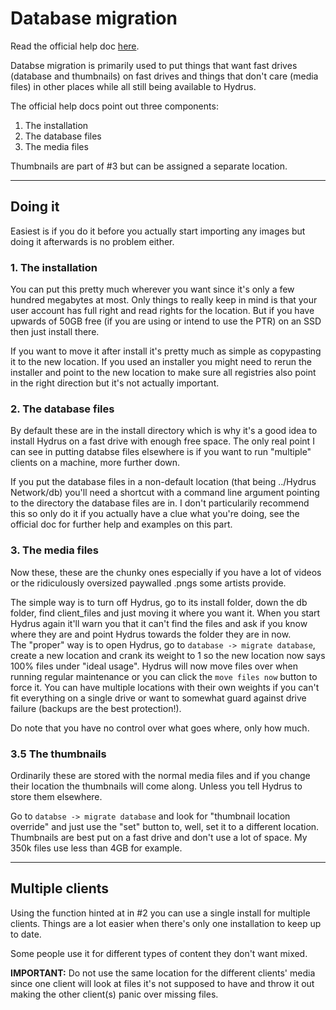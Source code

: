 # Database migration
Read the official help doc [here](https://hydrusnetwork.github.io/hydrus/help/database_migration.html).

Databse migration is primarily used to put things that want fast drives (database and thumbnails) on fast drives and things that don't care (media files) in other places while all still being available to Hydrus.

The official help docs point out three components:
1. The installation
2. The database files
3. The media files

Thumbnails are part of #3 but can be assigned a separate location.

---

## Doing it
Easiest is if you do it before you actually start importing any images but doing it afterwards is no problem either.

### 1. The installation
You can put this pretty much wherever you want since it's only a few hundred megabytes at most. Only things to really keep in mind is that your user account has full right and read rights for the location. But if you have upwards of 50GB free (if you are using or intend to use the PTR) on an SSD then just install there.

If you want to move it after install it's pretty much as simple as copypasting it to the new location. If you used an installer you might need to rerun the installer and point to the new location to make sure all registries also point in the right direction but it's not actually important.

### 2. The database files
By default these are in the install directory which is why it's a good idea to install Hydrus on a fast drive with enough free space. The only real point I can see in putting databse files elsewhere is if you want to run "multiple" clients on a machine, more further down.

If you put the database files in a non-default location (that being ../Hydrus Network/db) you'll need a shortcut with a command line argument pointing to the directory the database files are in. I don't particularily recommend this so only do it if you actually have a clue what you're doing, see the official doc for further help and examples on this part.

### 3. The media files
Now these, these are the chunky ones especially if you have a lot of videos or the ridiculously oversized paywalled .pngs some artists provide.

The simple way is to turn off Hydrus, go to its install folder, down the db folder, find client_files and just moving it where you want it. When you start Hydrus again it'll warn you that it can't find the files and ask if you know where they are and point Hydrus towards the folder they are in now.  
The "proper" way is to open Hydrus, go to `database -> migrate database`, create a new location and crank its weight to 1 so the new location now says 100% files under "ideal usage". Hydrus will now move files over when running regular maintenance or you can click the `move files now` button to force it. You can have multiple locations with their own weights if you can't fit everything on a single drive or want to somewhat guard against drive failure (backups are the best protection!).

Do note that you have no control over what goes where, only how much.

### 3.5 The thumbnails
Ordinarily these are stored with the normal media files and if you change their location the thumbnails will come along. Unless you tell Hydrus to store them elsewhere.

Go to `databse -> migrate database` and look for "thumbnail location override" and just use the "set" button to, well, set it to a different location. Thumbnails are best put on a fast drive and don't use a lot of space. My 350k files use less than 4GB for example.

---

## Multiple clients
Using the function hinted at in #2 you can use a single install for multiple clients. Things are a lot easier when there's only one installation to keep up to date.

Some people use it for different types of content they don't want mixed.

**IMPORTANT:** Do not use the same location for the different clients' media since one client will look at files it's not supposed to have and throw it out making the other client(s) panic over missing files.